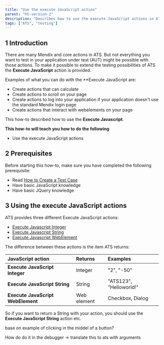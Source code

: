 ```yaml
---
title: "Use the execute JavaScript action"
parent: "ht-version-2"
description: "Describes how to use the execute JavaScript actions in ATS."
tags: ["ATS", "testing"]
---
```


## 1 Introduction

There are many Mendix and core actions in ATS. But not everything you want to test in your application under test (AUT) might be possible with those actions. To make it possible to extend the testing possibilities of ATS the **Execute JavaScript** action is provided. 

Examples of what you can do with the **Execute JavaScript are:

* Create actions that can calculate
* Create actions to scroll on your page
* Create actions to log into your application if your application doesn't use the standard Mendix login page
* Create actions that interact with webelements on your page

This how-to described how to use the **Execute Javascript**.

**This how-to will teach you how to do the following**

* Use the execute JavaScript actions

## 2 Prerequisites

Before starting this how-to, make sure you have completed the following prerequisite:

* Read [How to Create a Test Case](create-a-test-case-2)
* Have basic JavaScript knowledge
* Have basic JQuery knowledge

## 3 Using the execute JavaScript actions

ATS provides three different Execute JavaScript actions:

* [Execute Javascript Integer](/refguide/rg-version-1/execute-javascript-integer)
* [Execute Javascript String](/refguide/rg-version-1/execute-javascript-string)
* [Execute Javascript WebElement](/refguide/rg-version-1/execute-javascript-webelement)

The difference between these actions is the item ATS returns:

| JavaScript action | Returns | Examples |
| :--- | :--- | :--- |
| **Execute JavaScript Integer**| Integer |  "2", "-50"|
| **Execute JavaScript String** | String | "ATS123", "Helloworld!"|
| **Execute JavaScript WebElement** | Web element | Checkbox, Dialog |

So if you want to return a String with your action, you should use the **Execute JavaScript String** action etc.

base on example of clicking in the middel of a button? 

How do do it in the debugger -> translate this to ats with arguments


